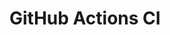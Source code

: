 # GitHub Actions CI














































































































































































































































































































































































































































































































































































































































































































































































































































































































































































































































































































































































































































































































































































































































































































































































































































































































































































































































































































































































































































































































































































































































































































































































































































































































































































































































































































































































































































































































